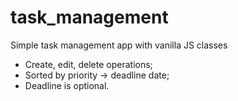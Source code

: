 # task_management
Simple task management app with vanilla JS classes

* Create, edit, delete operations;
* Sorted by priority -> deadline date;
* Deadline is optional.

